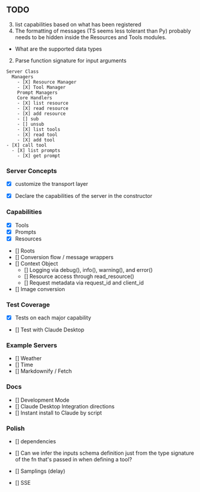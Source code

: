 ## TODO

3. list capabilities based on what has been registered
1. The formatting of messages (TS seems less tolerant than Py) probably needs to be hidden inside the Resources and Tools modules.
  - What are the supported data types
2. Parse function signature for input arguments

```
Server Class
  Managers
    - [X] Resource Manager
    - [X] Tool Manager
    Prompt Managers
    Core Handlers
    - [X] list resource
    - [X] read resource
    - [X] add resource
    - [] sub
    - [] unsub
    - [X] list tools
    - [X] read tool
    - [X] add tool
- [X] call tool
  - [X] list prompts
    - [X] get prompt
```

### Server Concepts
- [X] customize the transport layer
- [X] Declare the capabilities of the server in the constructor


### Capabilities
- [X] Tools
- [X] Prompts
- [X] Resources
- [] Roots
- [] Conversion flow / message wrappers
- [] Context Object
   - [] Logging via debug(), info(), warning(), and error()
   - [] Resource access through read_resource()
   - [] Request metadata via request_id and client_id
- [] Image conversion

### Test Coverage
- [X] Tests on each major capability
- [] Test with Claude Desktop

### Example Servers
- [] Weather
- [] Time
- [] Markdownify / Fetch

### Docs
- [] Development Mode
- [] Claude Desktop Integration directions
- [] Instant install to Claude by script

### Polish
- [] dependencies
- [] Can we infer the inputs schema definition just from the type signature of the fn that's passed in when defining a tool?

- [] Samplings (delay)
- [] SSE
